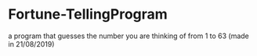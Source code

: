 # Fortune-TellingProgram
a program that guesses the number you are thinking of from 1 to 63 (made in 21/08/2019)

